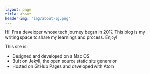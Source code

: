 ```yaml
---
layout: page
title: About
header-img: "img/about-bg.png"
---
```


Hi! I'm a developer whose tech journey began in 2017. This blog is my writing space to share my learnings and process. Enjoy!

This site is:
* Designed and developed on a Mac OS
* Built on Jekyll, the open source static site generator
* Hosted on GitHub Pages and developed with Atom
